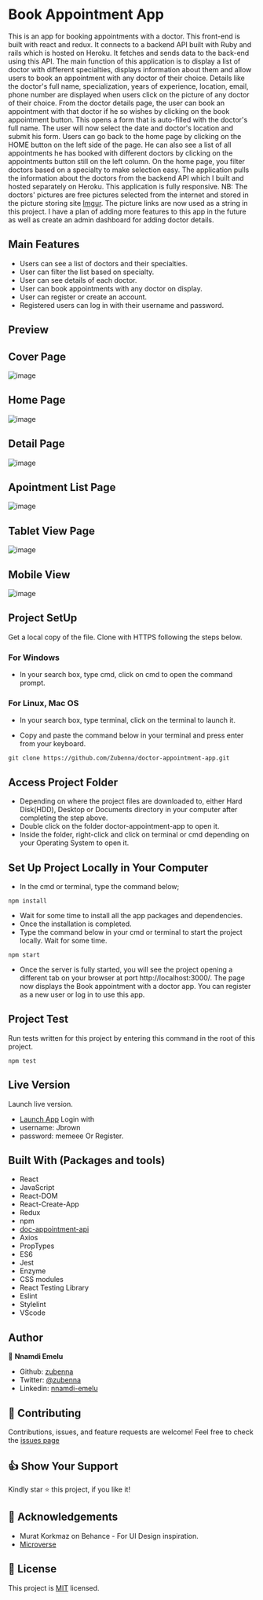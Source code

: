 # Book Appointment App
This is an app for booking appointments with a doctor. This front-end is built with react and redux. It connects to a backend API built with Ruby and rails which is hosted on Heroku. It fetches and sends data to the back-end using this API. The main function of this application is to display a list of doctor with different specialties, displays information about them and allow users to book an appointment with any doctor of their choice. Details like the doctor's full name, specialization, years of experience, location, email, phone number are displayed when users click on the picture of any doctor of their choice. From the doctor details page, the user can book an appointment with that doctor if he so wishes by clicking on the book appointment button. This opens a form that is auto-filled with the doctor's full name. The user will now select the date and doctor's location and submit his form. Users can go back to the home page by clicking on the HOME button on the left side of the page. He can also see a list of all appointments he has booked with different doctors by clicking on the appointments button still on the left column. On the home page, you filter doctors based on a specialty to make selection easy. The application pulls the information about the doctors from the backend API which I built and hosted separately on Heroku. This application is fully responsive.
NB: The doctors' pictures are free pictures selected from the internet and stored in the picture storing site [Imgur](https://imgur.com/). The picture links are now used as a string in this project. I have a plan of adding more features to this app in the future as well as create an admin dashboard for adding doctor details.

## Main Features
- Users can see a list of doctors and their specialties.
- User can filter the list based on specialty.
- User can see details of each doctor.
- User can book appointments with any doctor on display.
- User can register or create an account.
- Registered users can log in with their username and password.

## Preview

## Cover Page
![image](images/cover-page.png)

## Home Page
![image](images/Home-page.png)

## Detail Page
![image](images/details-page.png)

## Apointment List Page
![image](images/appointment-page.png)

## Tablet View Page
![image](images/tablet-view.png)

## Mobile View
![image](images/mobile-view.png)

## Project SetUp
Get a local copy of the file. Clone with HTTPS following the steps below.

### For Windows
- In your search box, type cmd, click on cmd to open the command prompt.

### For Linux, Mac OS
- In your search box, type terminal, click on the terminal to launch it.

- Copy and paste the command below in your terminal and press enter from your keyboard.
```
git clone https://github.com/Zubenna/doctor-appointment-app.git
```
## Access Project Folder 
- Depending on where the project files are downloaded to, either Hard Disk(HDD), Desktop or Documents directory in your computer after completing the step above.
- Double click on the folder doctor-appointment-app to open it.
- Inside the folder, right-click and click on terminal or cmd depending on your Operating System to open it.

## Set Up Project Locally in Your Computer
- In the cmd or terminal, type the command below;
```
npm install
```
- Wait for some time to install all the app packages and dependencies.
- Once the installation is completed.
- Type the command below in your cmd or terminal to start the project locally. Wait for some time.
```
npm start
```
- Once the server is fully started, you will see the project opening a different tab on your browser at port http://localhost:3000/. The page now displays the Book appointment with a doctor app. You can register as a new user or log in to use this app.

## Project Test

Run tests written for this project by entering this command in the root of this project.
```
npm test
```
## Live Version
Launch live version.
- [Launch App](https://book-a-doctor.netlify.app/)
Login with
- username: Jbrown
- password: memeee
Or Register.

## Built With (Packages and tools)
- React
- JavaScript
- React-DOM
- React-Create-App
- Redux
- npm
- [doc-appointment-api](https://stormy-badlands-31674.herokuapp.com/)
- Axios
- PropTypes
- ES6
- Jest
- Enzyme
- CSS modules
- React Testing Library
- Eslint
- Stylelint
- VScode

## Author
👤 **Nnamdi Emelu**
- Github: [zubenna](https://github.com/zubenna)
- Twitter: [@zubenna](https://twitter.com/zubenna)
- Linkedin: [nnamdi-emelu](https://www.linkedin.com/in/nnamdi-emelu/)

## 🤝 Contributing
Contributions, issues, and feature requests are welcome!
Feel free to check the [issues page](https://github.com/Zubenna/doctor-appointment-app/issues)

## 👍 Show Your Support
Kindly star ⭐️ this project, if you like it!

## :clap: Acknowledgements
- Murat Korkmaz on Behance - For UI Design inspiration.
- [Microverse](https://www.microverse.org/)

## 📝 License
This project is [MIT](LICENSE) licensed.
